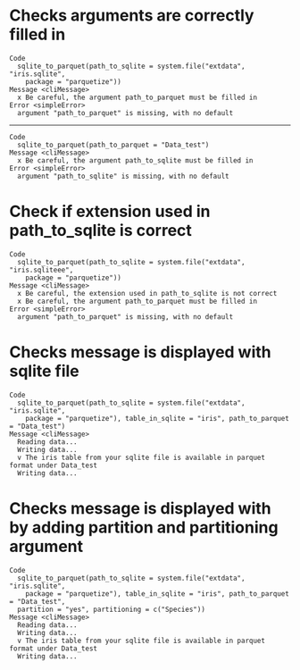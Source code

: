 # Checks arguments are correctly filled in

    Code
      sqlite_to_parquet(path_to_sqlite = system.file("extdata", "iris.sqlite",
        package = "parquetize"))
    Message <cliMessage>
      x Be careful, the argument path_to_parquet must be filled in
    Error <simpleError>
      argument "path_to_parquet" is missing, with no default

---

    Code
      sqlite_to_parquet(path_to_parquet = "Data_test")
    Message <cliMessage>
      x Be careful, the argument path_to_sqlite must be filled in
    Error <simpleError>
      argument "path_to_sqlite" is missing, with no default

# Check if extension used in path_to_sqlite is correct

    Code
      sqlite_to_parquet(path_to_sqlite = system.file("extdata", "iris.sqliteee",
        package = "parquetize"))
    Message <cliMessage>
      x Be careful, the extension used in path_to_sqlite is not correct
      x Be careful, the argument path_to_parquet must be filled in
    Error <simpleError>
      argument "path_to_parquet" is missing, with no default

# Checks message is displayed with sqlite file

    Code
      sqlite_to_parquet(path_to_sqlite = system.file("extdata", "iris.sqlite",
        package = "parquetize"), table_in_sqlite = "iris", path_to_parquet = "Data_test")
    Message <cliMessage>
      Reading data...
      Writing data...
      v The iris table from your sqlite file is available in parquet format under Data_test
      Writing data...

# Checks message is displayed with by adding partition and partitioning argument

    Code
      sqlite_to_parquet(path_to_sqlite = system.file("extdata", "iris.sqlite",
        package = "parquetize"), table_in_sqlite = "iris", path_to_parquet = "Data_test",
      partition = "yes", partitioning = c("Species"))
    Message <cliMessage>
      Reading data...
      Writing data...
      v The iris table from your sqlite file is available in parquet format under Data_test
      Writing data...

